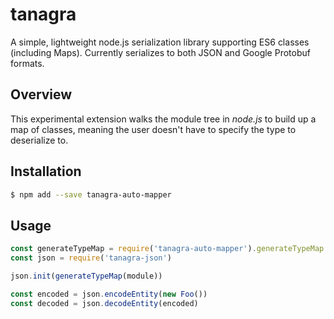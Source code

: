 # tanagra

A simple, lightweight node.js serialization library supporting ES6 classes (including Maps).
Currently serializes to both JSON and Google Protobuf formats.

## Overview

This experimental extension walks the module tree in _node.js_ to build up a map of classes,
meaning the user doesn't have to specify the type to deserialize to.

## Installation

```bash
$ npm add --save tanagra-auto-mapper
```

## Usage

```javascript
const generateTypeMap = require('tanagra-auto-mapper').generateTypeMap
const json = require('tanagra-json')

json.init(generateTypeMap(module))

const encoded = json.encodeEntity(new Foo())
const decoded = json.decodeEntity(encoded)
```
